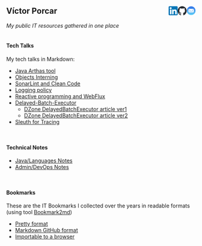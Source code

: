 ## Víctor Porcar [<img align="right" src="site/images/mail.png" width="24">](mailto:victormpcmun@gmail.com)[<img align="right" src="site/images/github-mark.svg" width="24">](https://github.com/victor-porcar)[<img align="right" src="site/images/linkedin.png" width="24">](https://es.linkedin.com/in/victor-porcar-a110a533)
*My public IT resources gathered in one place*
  <br />
  <br />
#### Tech Talks

My tech talks in Markdown:

* [Java Arthas tool](./site/my-techtalks/TechTalk-Arthas-Tool)
* [Objects Interning](./site/my-techtalks/TechTalk-Interning)
* [SonarLint and Clean Code](./site/my-techtalks/TechTalk-SonarLint-and-Clean-Code)
* [Logging policy](./site/my-techtalks/TechTalk-Logging-Policy)
* [Reactive programming and WebFlux](./site/my-techtalks/TechTalk-Reactive-Programming-and-WebFlux)
* [Delayed-Batch-Executor](./site/my-techtalks/TechTalk-Delayed-Batch-Executor)
   * [DZone DelayedBatchExecutor article ver1](https://dzone.com/articles/optimizing-data-repositories-usage-in-java-multith)
   * [DZone DelayedBatchExecutor article ver2](https://web.archive.org/web/20200815000143/https://dzone.com/articles/delayedbatchexecutor-how-to-optimize-database-usag)
* [Sleuth for Tracing](./site/my-techtalks/TechTalk-Sleuth-for-Tracing)


 
 <br />
 
 
#### Technical Notes

* [Java/Languages Notes](./site/my-notes/my-notes-java-languages.md)
* [Admin/DevOps Notes](./site/my-notes/my-notes-admin-devops.md)

 <br />
 
 
#### Bookmarks

These are the IT Bookmarks I collected over the years in readable formats (using tool [Bookmark2md](https://github.com/victormpcmun/Bookmark2md))

* [Pretty format](./site/my-bookmarks/generated/generated_PRETTY_HTML_IT.html)
* [Markdown GitHub format](./site/my-bookmarks/generated/generated_MD_IT.md)
* [Importable to a browser](./site/my-bookmarks/generated/bookmarksIT.html)

